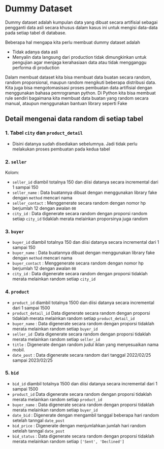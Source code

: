 # Dummy Dataset
Dummy dataset adalah kumpulan data yang dibuat secara artifisial sebagai pengganti data asli secara khusus dalam kasus ini untuk mengisi data-data pada setiap tabel di database.

Beberapa hal mengapa kita perlu membuat dummy dataset adalah
- Tidak adanya data asli
- Menyalin data langsung dari production tidak dimungkinkan untuk pengujian agar menjaga kerahasiaan data atau tidak mengganggu performa di production

Dalam membuat dataset kita bisa membuat data buatan secara random, random proporsional, maupun random mengikuti beberapa distribusi data. Kita juga bisa mengotomasisasi proses pembuatan data artifisial dengan menggunakan bahasa pemrograman python. Di Python kita bisa membuat rule sendiri bagaimana kita membuat data buatan yang random secara manual, ataupun menggunakan bantuan library seperti Fake

## Detail mengenai data random di setiap tabel

### 1. Tabel `city` dan `product_detail`
- Disini datanya sudah disediakan sebelumnya. Jadi tidak perlu melakukan proses pembuatan pada kedua tabel

### 2. `seller`
Kolom:
- `seller_id` diambil totalnya 150 dan diisi datanya secara incremental dari 1 sampai 150
- `seller_name` : Data buatannya dibuat dengan menggunakan library fake dengan `method` mencari nama
- `seller_contact` : Menggenerate secara random dengan nomor hp berjumlah 12 dengan awalan `08`
- `city_id`  : Data digenerate secara random dengan proporsi random setiap `city_id` tidaklah merata melainkan proporsinya juga random

### 3. `buyer`
- `buyer_id` diambil totalnya 150 dan diisi datanya secara incremental dari 1 sampai 150
- `buyer_name` : Data buatannya dibuat dengan menggunakan library fake dengan `method` mencari nama
- `buyer_contact` : Menggenerate secara random dengan nomor hp berjumlah 12 dengan awalan `08`
- `city_id`  : Data digenerate secara random dengan proporsi tidaklah merata melainkan random setiap `city_id` 

### 4. `product`
- `product_id` diambil totalnya 1500 dan diisi datanya secara incremental dari 1 sampai 1500
- `product_detail_id` Data digenerate secara random dengan proporsi tidaklah merata melainkan random setiap `product_detail_id` 
- `buyer_name` : Data digenerate secara random dengan proporsi tidaklah merata melainkan random setiap `buyer_id`
- `seller_id` :Data digenerate secara random dengan proporsi tidaklah merata melainkan random setiap `seller_id`
- `title`  : Digenerate dengan random judul iklan yang menyesuaikan nama mobil.
- `date_post`  : Data digenerate secara random  dari tanggal 2022/02/25 sampai 2023/02/25

### 5. `bid`
- `bid_id` diambil totalnya 1500 dan diisi datanya secara incremental dari 1 sampai 1500
- `product_id` Data digenerate secara random dengan proporsi tidaklah merata melainkan random setiap `product_id` 
- `buyer_name` : Data digenerate secara random dengan proporsi tidaklah merata melainkan random setiap `buyer_id`
- `date_bid` : Digenerate dengan mengambil tanggal beberapa hari random setelah tanngal `date_post`
- `bid_price`  : Digenerate dengan menjumlahkan jumlah hari random setelah tanngal `date_post` 
- `bid_status`  : Data digenerate secara random dengan proporsi tidaklah merata melainkan random setiap `['Sent', 'Declined']`
 
